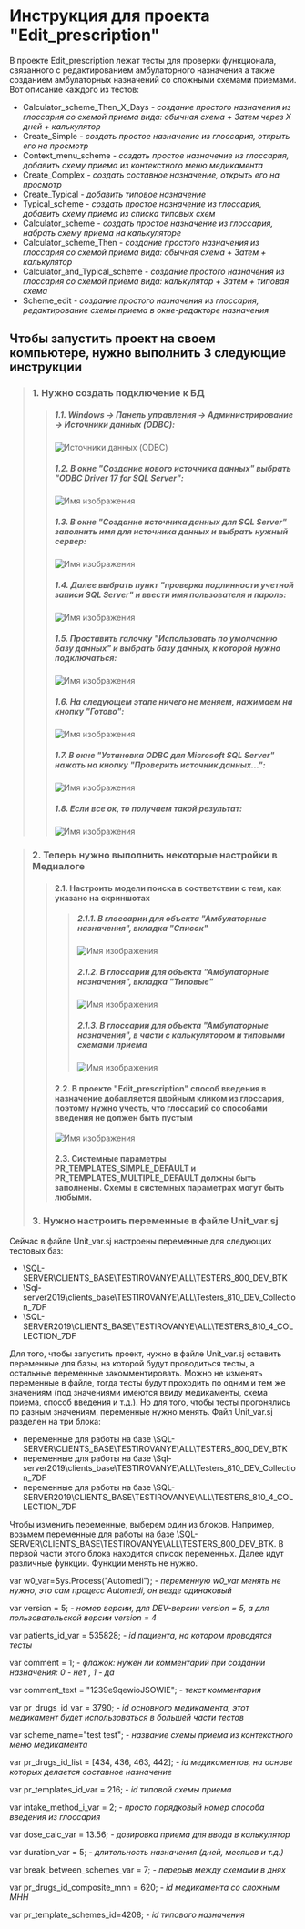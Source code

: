 # Инструкция для проекта "Edit_prescription"

В проекте Edit_prescription лежат тесты для проверки функционала, связанного с редактированием амбулаторного назначения а также созданием амбулаторных назначений со сложными схемами приемами. Вот описание каждого из тестов:

* Calculator_scheme_Then_X_Days *- создание простого назначения из глоссария со схемой приема вида: обычная схема + Затем через Х дней + калькулятор*
* Create_Simple *- создать простое назначение из глоссария, открыть его на просмотр*
* Context_menu_scheme *- создать простое назначение из глоссария, добавить схему приема из контекстного меню медикамента*
* Create_Complex *- создать составное назначение, открыть его на просмотр*
* Create_Typical *- добавить типовое назначение*
* Typical_scheme *- создать простое назначение из глоссария, добавить схему приема из списка типовых схем*
* Calculator_scheme *- создать простое назначение из глоссария, набрать схему приема на калькуляторе*
* Calculator_scheme_Then *- создание простого назначения из глоссария со схемой приема вида: обычная схема + Затем + калькулятор*
* Calculator_and_Typical_scheme *- создание простого назначения из глоссария со схемой приема вида: калькулятор + Затем + типовая схема*
* Scheme_edit *- создание простого назначения из глоссария, редактирование схемы приема в окне-редакторе назначения*

## Чтобы запустить проект на своем компьютере, нужно выполнить 3 следующие инструкции ##

> ### 1. Нужно создать подключение к БД
>
>> ##### **1.1.** Windows -> Панель управления -> Администрирование -> Источники данных (ODBC):
>> ![Источники данных (ODBC)](https://github.com/NastyaGresova/HelloWorld/blob/main/connection_db_1.PNG)
>> 
>> ##### 1.2. В окне "Создание нового источника данных" выбрать "ODBC Driver 17 for SQL Server":
>> ![Имя изображения](https://github.com/NastyaGresova/HelloWorld/blob/main/connection_db2.PNG)
>> 
>> ##### 1.3. В окне "Создание источника данных для SQL Server" заполнить имя для источника данных и выбрать нужный сервер:
>> ![Имя изображения](https://github.com/NastyaGresova/HelloWorld/blob/main/connection_db3.PNG)
>> 
>> ##### 1.4. Далее выбрать пункт "проверка подлинности учетной записи SQL Server" и ввести имя пользователя и пароль:
>> ![Имя изображения](https://github.com/NastyaGresova/HelloWorld/blob/main/connection_db4.PNG)
>> 
>> ##### 1.5. Проставить галочку "Использовать по умолчанию базу данных" и выбрать базу данных, к которой нужно подключаться:
>> ![Имя изображения](https://github.com/NastyaGresova/HelloWorld/blob/main/connection_db5.PNG)
>> 
>> ##### 1.6. На следующем этапе ничего не меняем, нажимаем на кнопку "Готово":
>> ![Имя изображения](https://github.com/NastyaGresova/HelloWorld/blob/main/connection_db6.PNG)
>> 
>> ##### 1.7. В окне "Установка ODBC для Microsoft SQL Server" нажать на кнопку "Проверить источник данных...":
>> ![Имя изображения](https://github.com/NastyaGresova/HelloWorld/blob/main/connection_db7.PNG)
>> 
>> ##### 1.8. Если все ок, то получаем такой результат:
>> ![Имя изображения](https://github.com/NastyaGresova/HelloWorld/blob/main/connection_db8.PNG)


> ### 2.  Теперь нужно выполнить некоторые настройки в Медиалоге
>
>> #### 2.1. Настроить модели поиска в соответствии с тем, как указано на скриншотах
>>
>>> ##### 2.1.1. В глоссарии для объекта "Амбулаторные назначения", вкладка "Список"
>>> ![Имя изображения](https://github.com/NastyaGresova/HelloWorld/blob/main/base_tests_gloss_simple.PNG)
>>>
>>> ##### 2.1.2. В глоссарии для объекта "Амбулаторные назначения", вкладка "Типовые"
>>> ![Имя изображения](https://github.com/NastyaGresova/HelloWorld/blob/main/base_tests_gloss_typical.PNG)
>>>
>>> ##### 2.1.3. В глоссарии для объекта "Амбулаторные назначения", в части с калькулятором и типовыми схемами приема
>>> ![Имя изображения](https://github.com/NastyaGresova/HelloWorld/blob/main/templates_gloss.png)
>>
>> #### 2.2. В проекте "Edit_prescription" способ введения в назначение добавляется двойным кликом из глоссария, поэтому нужно учесть, что глоссарий со способами введения не должен быть пустым
>> ![Имя изображения](https://github.com/NastyaGresova/HelloWorld/blob/main/base_tests_gloss_intake_methods.PNG)
>>
>> #### 2.3. Системные параметры PR_TEMPLATES_SIMPLE_DEFAULT и PR_TEMPLATES_MULTIPLE_DEFAULT должны быть заполнены. Схемы в системных параметрах могут быть любыми.
>>
> ### 3. Нужно настроить переменные в файле Unit_var.sj

Сейчас в файле Unit_var.sj настроены переменные для следующих тестовых баз:
* \\SQL-SERVER\CLIENTS_BASE\TESTIROVANYE\ALL\TESTERS_800_DEV_BTK
* \\Sql-server2019\clients_base\TESTIROVANYE\ALL\Testers_810_DEV_Collection_7DF
* \\SQL-SERVER2019\CLIENTS_BASE\TESTIROVANYE\ALL\TESTERS_810_4_COLLECTION_7DF

Для того, чтобы запустить проект, нужно в файле Unit_var.sj оставить переменные для базы, на которой будут проводиться тесты, а остальные переменные закомментировать.
Можно не изменять переменные в файле, тогда тесты будут проходить по одним и тем же значениям (под значениями имеются ввиду медикаменты, схема приема, способ введения и т.д.). Но для того, чтобы тесты прогонялись по разным значениям, переменные нужно менять. 
Файл Unit_var.sj разделен на три блока:
* переменные для работы на базе \\SQL-SERVER\CLIENTS_BASE\TESTIROVANYE\ALL\TESTERS_800_DEV_BTK
* переменные для работы на базе \\Sql-server2019\clients_base\TESTIROVANYE\ALL\Testers_810_DEV_Collection_7DF
* переменные для работы на базе \\SQL-SERVER2019\CLIENTS_BASE\TESTIROVANYE\ALL\TESTERS_810_4_COLLECTION_7DF


Чтобы изменить переменные, выберем один из блоков. Например, возьмем переменные для работы на базе \\SQL-SERVER\CLIENTS_BASE\TESTIROVANYE\ALL\TESTERS_800_DEV_BTK. 
В первой части этого блока находится список переменных. Далее идут различные функции. Функции менять не нужно.

var w0_var=Sys.Process("Automedi");  *- переменную w0_var менять не нужно, это сам процесс Automedi, он везде одинаковый*

var version = 5;  *- номер версии, для DEV-версии version = 5, а для пользовательской версии version = 4*

var patients_id_var = 535828; *- id пациента, на котором проводятся тесты*

var comment = 1; *- флажок: нужен ли комментарий при создании назначения: 0 - нет , 1 - да*

var comment_text = "1239e9qewioJSOWIE"; *- текст комментария*

var pr_drugs_id_var = 3790;   *- id основного медикамента, этот медикамент будет использоваться в большей части тестов*

var scheme_name="test test"; *- название схемы приема из контекстного меню медикамента*

var pr_drugs_id_list = [434, 436, 463, 442]; *- id медикаментов, на основе которых делается составное назначение* 

var pr_templates_id_var = 216; *- id типовой схемы приема*

var intake_method_i_var = 2; *- просто порядковый номер способа введения из глоссария*

var dose_calc_var = 13.56; *- дозировка приема для ввода в калькулятор*

var duration_var = 5;  *- длительность назначения (дней, месяцев и т.д.)*

var break_between_schemes_var = 7; *- перерыв между схемами в днях*

var pr_drugs_id_composite_mnn = 620; *- id медикамента со сложным МНН*

var pr_template_schemes_id=4208; *- id типового назначения* 

